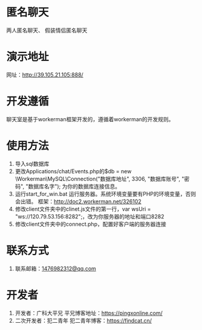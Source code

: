 # 匿名聊天
两人匿名聊天、
假装情侣匿名聊天

# 演示地址
网址：http://39.105.21.105:888/

# 开发遵循
聊天室是基于workerman框架开发的，遵循着workerman的开发规则。

# 使用方法
1. 导入sql数据库  
2. 更改Applications/chat/Events.php的$db = new \Workerman\MySQL\Connection("数据库地址", 3306, "数据库账号", "密码", "数据库名字"); 为你的数据库连接信息。  
3. 运行start_for_win.bat 运行服务器。系统环境变量要有PHP的环境变量，否则会出错。 框架：http://doc2.workerman.net/326102
4. 修改client文件夹中的clinet.js文件的第一行，var wsUri = "ws://120.79.53.156:8282";，改为你服务器的地址和端口8282
5. 修改client文件夹中的connect.php，配置好客户端的服务器连接


# 联系方式
1. 联系邮箱：1476982312@qq.com

# 开发者
1. 开发者：广科大平兄
平兄博客地址：https://pingxonline.com/
2. 二次开发者：犯二青年
犯二青年博客：https://findcat.cn/
